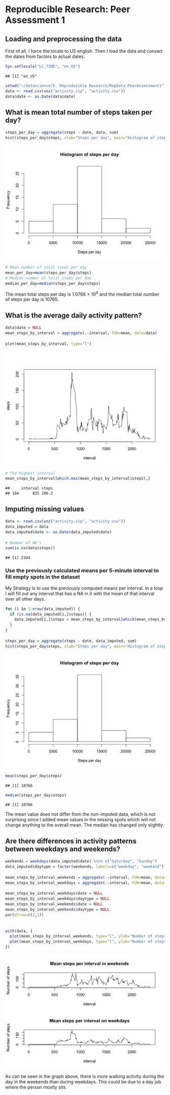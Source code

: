 # Reproducible Research: Peer Assessment 1

## Loading and preprocessing the data
First of all, I force the locale to US english. Then I load the data and convert the dates from factors to actual dates.

```r
Sys.setlocale("LC_TIME", "en_US")
```

```
## [1] "en_US"
```

```r
setwd("~/datascience/5. Reproducible Research/RepData_PeerAssessment1")
data <- read.csv(unz("activity.zip", "activity.csv"))
data$date <- as.Date(data$date)
```

## What is mean total number of steps taken per day?

```r
steps_per_day = aggregate(steps ~ date, data, sum)
hist(steps_per_day$steps, xlab="Steps per day", main="Histogram of steps per day")
```

![plot of chunk unnamed-chunk-2](./PA1_template_files/figure-html/unnamed-chunk-2.png) 

```r
# Mean number of total steps per day
mean_per_day=mean(steps_per_day$steps)
# Median number of total steps per day
median_per_day=median(steps_per_day$steps)
```

The mean total steps per day is 1.0766 &times; 10<sup>4</sup> and the median total number of steps per day is 10765.

## What is the average daily activity pattern?

```r
data$date = NULL
mean_steps_by_interval = aggregate(.~interval, FUN=mean, data=data)

plot(mean_steps_by_interval, type="l")
```

![plot of chunk unnamed-chunk-3](./PA1_template_files/figure-html/unnamed-chunk-3.png) 

```r
# The highest interval
mean_steps_by_interval[which.max(mean_steps_by_interval$steps),]
```

```
##     interval steps
## 104      835 206.2
```

## Imputing missing values

```r
data <- read.csv(unz("activity.zip", "activity.csv"))
data_imputed = data
data_imputed$date <- as.Date(data_imputed$date)

# Number of NA's
sum(is.na(data$steps))
```

```
## [1] 2304
```

### Use the previously calculated means per 5-minute interval to fill empty spots in the dataset

My Strategy is to use the previously computed means per interval. In a loop I will fill out any interval that has a NA in it with the mean of that interval over all other days.


```r
for (i in 1:nrow(data_imputed)) {
  if (is.na(data_imputed[i,]$steps)) {
    data_imputed[i,]$steps = mean_steps_by_interval[which(mean_steps_by_interval$interval==data_imputed[i,]$interval), ]$steps
  }
}

steps_per_day = aggregate(steps ~ date, data_imputed, sum)
hist(steps_per_day$steps, xlab="Steps per day", main="Histogram of steps per day")
```

![plot of chunk unnamed-chunk-5](./PA1_template_files/figure-html/unnamed-chunk-5.png) 

```r
mean(steps_per_day$steps)
```

```
## [1] 10766
```

```r
median(steps_per_day$steps)
```

```
## [1] 10766
```
The mean value does not differ from the non-imputed data, which is not surprising since I added mean values in the missing spots which will not change anything to the overall mean.
The median has changed only slightly.

## Are there differences in activity patterns between weekdays and weekends?

```r
weekends = weekdays(data_imputed$date) %in% c("Saturday", "Sunday")
data_imputed$daytype = factor(weekends, labels=c("weekday", "weekend"))

mean_steps_by_interval_weekends = aggregate(.~interval, FUN=mean, data=data_imputed[which(data_imputed$daytype=="weekend"),])
mean_steps_by_interval_weekdays = aggregate(.~interval, FUN=mean, data=data_imputed[which(data_imputed$daytype=="weekday"),])

mean_steps_by_interval_weekdays$date = NULL
mean_steps_by_interval_weekdays$daytype = NULL
mean_steps_by_interval_weekends$date = NULL
mean_steps_by_interval_weekends$daytype = NULL
par(mfrow=c(2,1))


with(data, { 
  plot(mean_steps_by_interval_weekends, type="l", ylab="Number of steps", main="Mean steps per interval in weekends")
  plot(mean_steps_by_interval_weekdays, type="l", ylab="Number of steps", main="Mean steps per interval on weekdays")
})
```

![plot of chunk unnamed-chunk-6](./PA1_template_files/figure-html/unnamed-chunk-6.png) 


As can be seen in the graph above, there is more walking activity during the day in the weekends than during weekdays. This could be due to a day job where the person mostly sits.
